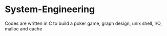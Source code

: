 System-Engineering
==================
Codes are written in C to build a poker game, graph design, unix shell, I/O, malloc and cache
